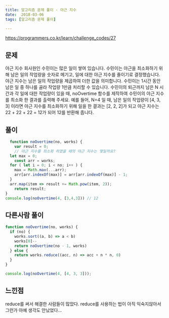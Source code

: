 ```yaml
---
title: 알고리즘 문제 풀이 - 야근 지수
date:  2018-03-06
tags: [알고리즘 문제 풀이]

---
```

https://programmers.co.kr/learn/challenge_codes/27

## 문제
야근 지수
회사원인 수민이는 많은 일이 쌓여 있습니다. 수민이는 야근을 최소화하기 위해 남은 일의 작업량을 숫자로 메기고, 일에 대한 야근 지수를 줄이기로 결정했습니다. 야근 지수는 남은 일의 작업량을 제곱하여 더한 값을 의미합니다. 수민이는 1시간 동안 남은 일 중 하나를 골라 작업량 1만큼 처리할 수 있습니다. 수민이의 퇴근까지 남은 N 시간과 각 일에 대한 작업량이 있을 때, noOvertime 함수를 제작하여 수민이의 야근 지수를 최소화 한 결과를 출력해 주세요. 예를 들어, N=4 일 때, 남은 일의 작업량이 [4, 3, 3] 이라면 야근 지수를 최소화하기 위해 일을 한 결과는 [2, 2, 2]가 되고 야근 지수는 22 + 22 + 22 = 12가 되어 12를 반환해 줍니다.

## 풀이

```javascript
  function noOvertime(no, works) {
	var result = 0;
	// 야근 지수를 최소화 하였을 때의 야근 지수는 몇일까요?
  let max = 0;
	const arr = works;
  for ( let i = 0; i < no; i++ ) {
  	max = Math.max(...arr);
    arr[arr.indexOf(max)] = arr[arr.indexOf(max)] - 1;
  }
  arr.map(item => result += Math.pow(item, 2));
	return result;
}
console.log(noOvertime(4, [3,4,3])) // 12
```

## 다른사람 풀이
```js
function noOvertime(no, works) {
  if (no) {
    works.sort((a, b) => a < b)
    works[0]--
    return noOvertime(no - 1, works)
  } else {
    return works.reduce((acc, n) => acc + n * n, 0)
  }
}

console.log(noOvertime(4, [4, 3, 3]));
```

## 느낀점
reduce를 써서 해결한 사람들이 많았다. reduce를 사용하는 법이 아직 익숙지않아서 그런가 아예 생각도 안났었다...